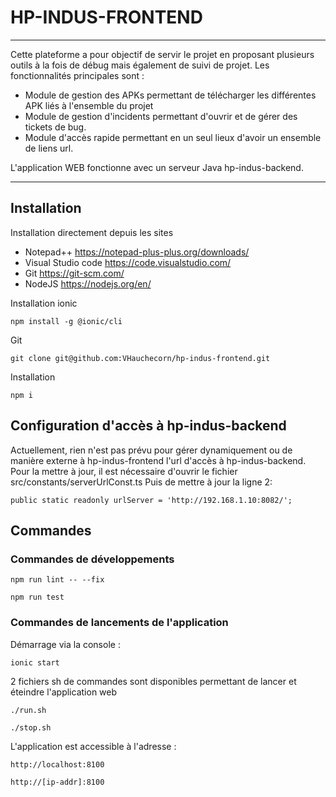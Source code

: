 # HP-INDUS-FRONTEND

***

Cette plateforme a pour objectif de servir le projet en proposant plusieurs outils à la fois de débug mais également de suivi de projet. 
Les fonctionnalités principales sont : 
* Module de gestion des APKs permettant de télécharger les différentes APK liés à l'ensemble du projet
* Module de gestion d'incidents permettant d'ouvrir et de gérer des tickets de bug.
* Module d'accès rapide permettant en un seul lieux d'avoir un ensemble de liens url.

L'application WEB fonctionne avec un serveur Java hp-indus-backend.

*** 

## Installation

Installation directement depuis les sites 
* Notepad++ https://notepad-plus-plus.org/downloads/
* Visual Studio code https://code.visualstudio.com/
* Git https://git-scm.com/
* NodeJS https://nodejs.org/en/

Installation ionic

```
npm install -g @ionic/cli
```

Git 

```
git clone git@github.com:VHauchecorn/hp-indus-frontend.git
```

Installation
```
npm i 
```

## Configuration d'accès à hp-indus-backend
Actuellement, rien n'est pas prévu pour gérer dynamiquement ou de manière externe à hp-indus-frontend l'url d'accès à hp-indus-backend.
Pour la mettre à jour, il est nécessaire d'ouvrir le fichier src/constants/serverUrlConst.ts
Puis de mettre à jour la ligne 2:

```
public static readonly urlServer = 'http://192.168.1.10:8082/';
```

## Commandes

### Commandes de développements 

```
npm run lint -- --fix
```

```
npm run test
```

### Commandes de lancements de l'application

Démarrage via la console :
```
ionic start
```

2 fichiers sh de commandes sont disponibles permettant de lancer et éteindre l'application web
```
./run.sh
```

```
./stop.sh
```

L'application est accessible à l'adresse :
```
http://localhost:8100
```
```
http://[ip-addr]:8100
```


